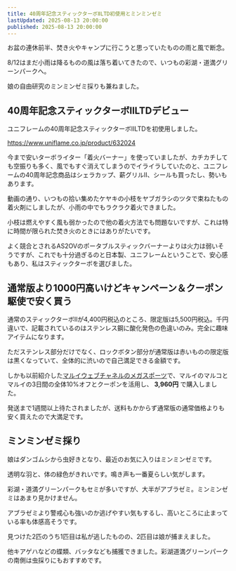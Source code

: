 ```yaml
---
title: 40周年記念スティックターボⅡLTD初使用とミンミンゼミ
lastUpdated: 2025-08-13 20:00:00
published: 2025-08-13 20:00:00
---
```


お盆の連休前半、焚き火やキャンプに行こうと思っていたものの雨と風で断念。

8/12はまだ小雨は降るものの風は落ち着いてきたので、いつもの彩湖・道満グリーンパークへ。

娘の自由研究のミンミンゼミ採りも兼ねました。

<YouTube id="rD2dXaKXPtQ" title="40周年記念スティックターボⅡLTD初使用とミンミンゼミ" aspect="9:16" />



## 40周年記念スティックターボⅡLTDデビュー

ユニフレームの40周年記念スティックターボⅡLTDを初使用しました。

https://www.uniflame.co.jp/product/632024

今まで安いターボライター「着火バーナー」を使っていましたが、カチカチしても空振りも多く、風でもすぐ消えてしまうのでイライラしていたのと、ユニフレームの40周年記念商品はシェラカップ、薪グリルⅡ、シールも買ったし、勢いもあります。

動画の通り、いつもの拾い集めたケヤキの小枝をヤブガラシのツタで束ねたもの着火剤にしましたが、小雨の中でもラクラク着火できました。

小枝は燃えやすく風も弱かったので他の着火方法でも問題ないですが、これは特に時間が限られた焚き火のときにはありがたいです。

よく競合とされるAS2OVのポータブルスティックバーナーよりは火力は弱いそうですが、これでも十分過ぎるのと日本製、ユニフレームということで、安心感もあり、私はスティックターボを選びました。


## 通常版より1000円高いけどキャンペーン＆クーポン駆使で安く買う

通常のスティックターボⅡが4,400円税込のところ、限定版は5,500円税込。千円違いで、記載されているのはステンレス鋼に酸化発色の色違いのみ。完全に趣味アイテムになります。

ただステンレス部分だけでなく、ロックボタン部分が通常版は赤いものの限定版は黒くなっていて、全体的に渋いので自己満足できる金額です。

しかも以前紹介した[マルイウェブチャネルのメガスポーツ](/takibi/uniflame-yasuku)で、マルイのマルコとマルイの3日間の全体10%オフとクーポンを活用し、 **3,960円** で購入しました。

発送まで1週間以上待たされましたが、送料もかからず通常版の通常価格よりも安く買えたので大満足です。


## ミンミンゼミ採り

娘はダンゴムシから虫好きとなり、最近のお気に入りはミンミンゼミです。

透明な羽と、体の緑色がきれいです。鳴き声も一番夏らしい気がします。

彩湖・道満グリーンパークもセミが多いですが、大半がアブラゼミ。ミンミンゼミはあまり見かけません。

アブラゼミより警戒心も強いのか逃げやすい気もするし、高いところに止まっている率も体感高そうです。

見つけた2匹のうち1匹目は私が逃したものの、2匹目は娘が捕まえました。

他キアゲハなどの蝶類、バッタなども捕獲できました。彩湖道満グリーンパークの南側は虫採りにもおすすめです。
